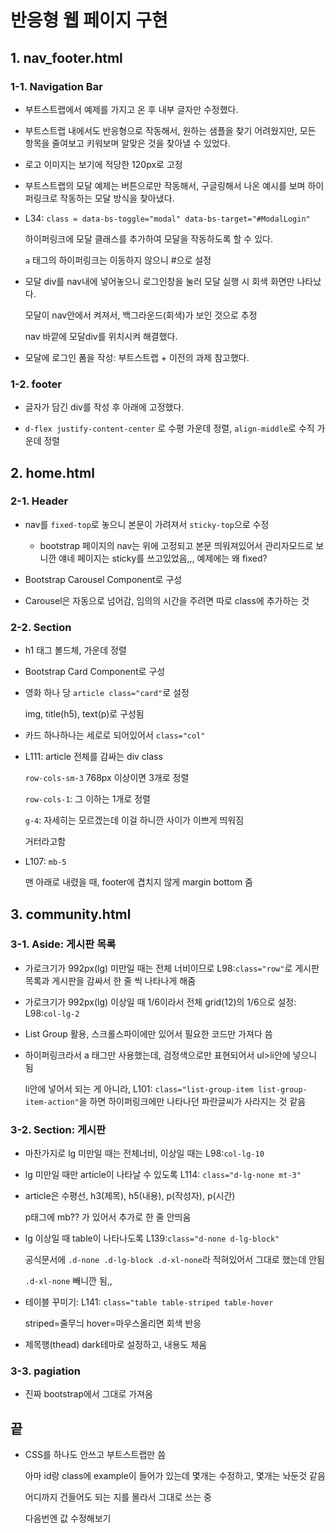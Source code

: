 # 반응형 웹 페이지 구현

## 1. nav_footer.html

### 1-1. Navigation Bar

- 부트스트랩에서 예제를 가지고 온 후 내부 글자만 수정했다.

- 부트스트랩 내에서도 반응형으로 작동해서, 원하는 샘플을 찾기 어려웠지만, 모든 항목을 줄여보고 키워보며 알맞은 것을 찾아낼 수 있었다.

- 로고 이미지는 보기에 적당한 120px로 고정

- 부트스트랩의 모달 예제는 버튼으로만 작동해서, 구글링해서 나온 예시를 보며 하이퍼링크로 작동하는 모달 방식을 찾아냈다.

- L34: `class = data-bs-toggle="modal" data-bs-target="#ModalLogin"`

  하이퍼링크에 모달 클래스를 추가하여 모달을 작동하도록 할 수 있다.

  `a` 태그의 하이퍼링크는 이동하지 않으니 #으로 설정

- 모달 div를 nav내에 넣어놓으니 로그인창을 눌러 모달 실행 시 회색 화면만 나타났다.

  모달이 nav안에서 켜져서, 백그라운드(회색)가 보인 것으로 추정

  nav 바깥에 모달div를 위치시켜 해결했다.

- 모달에 로그인 폼을 작성: 부트스트랩 + 이전의 과제 참고했다.

### 1-2. footer

- 글자가 담긴 div를 작성 후 아래에 고정했다.

- `d-flex justify-content-center` 로 수평 가운데 정렬, `align-middle`로 수직 가운데 정렬

## 2. home.html

### 2-1. Header

- nav를 `fixed-top`로 놓으니 본문이 가려져서 `sticky-top`으로 수정

  - bootstrap 페이지의 nav는 위에 고정되고 본문 띄워져있어서 관리자모드로 보니깐 얘네 페이지는 sticky를 쓰고있었음,,, 예제에는 왜 fixed?

- Bootstrap Carousel Component로 구성

- Carousel은 자동으로 넘어감, 임의의 시간을 주려면 따로 class에 추가하는 것

### 2-2. Section

- h1 태그 볼드체, 가운데 정렬

- Bootstrap Card Component로 구성

- 영화 하나 당 `article class="card"`로 설정

  img, title(h5), text(p)로 구성됨

- 카드 하나하나는 세로로 되어있어서 `class="col"`

- L111: article 전체를 감싸는 div class

  `row-cols-sm-3` 768px 이상이면 3개로 정렬

  `row-cols-1`: 그 이하는 1개로 정렬

  `g-4`: 자세히는 모르겠는데 이걸 하니깐 사이가 이쁘게 띄워짐

    거터라고함

- L107: `mb-5`

  맨 아래로 내렸을 때, footer에 겹치지 않게 margin bottom 줌

## 3. community.html

### 3-1. Aside: 게시판 목록

- 가로크기가 992px(lg) 미만일 때는 전체 너비이므로 L98:`class="row"`로 게시판 목록과 게시판을 감싸서 한 줄 씩 나타나게 해줌

- 가로크기가 992px(lg) 이상일 때 1/6이라서 전체 grid(12)의 1/6으로 설정: L98:`col-lg-2`

- List Group 활용, 스크롤스파이에만 있어서 필요한 코드만 가져다 씀

- 하이퍼링크라서 a 태그만 사용했는데, 검정색으로만 표현되어서 ul>li안에 넣으니 됨

  li안에 넣어서 되는 게 아니라, L101: `class="list-group-item list-group-item-action"`을 하면 하이퍼링크에만 나타나던 파란글씨가 사라지는 것 같음

### 3-2. Section: 게시판

- 마찬가지로 lg 미만일 때는 전체너비, 이상일 때는 L98:`col-lg-10`

- lg 미만일 때만 article이 나타날 수 있도록 L114: `class="d-lg-none mt-3"`

- article은 수평선, h3(제목), h5(내용), p(작성자), p(시간)

  p태그에 mb?? 가 있어서 추가로 한 줄 안띄움

- lg 이상일 때 table이 나타나도록 L139:`class="d-none d-lg-block"`

  공식문서에 `.d-none .d-lg-block .d-xl-none`라 적혀있어서 그대로 했는데 안됨

  `.d-xl-none` 빼니깐 됨,,

- 테이블 꾸미기: L141: `class="table table-striped table-hover`

  striped=줄무늬 hover=마우스올리면 회색 반응

- 제목행(thead) dark테마로 설정하고, 내용도 체움

### 3-3. pagiation

- 진짜 bootstrap에서 그대로 가져옴

## 끝

- CSS를 하나도 안쓰고 부트스트랩만 씀

  아마 id랑 class에 example이 들어가 있는데 몇개는 수정하고, 몇개는 놔둔것 같음

  어디까지 건들어도 되는 지를 몰라서 그대로 쓰는 중

  다음번엔 값 수정해보기